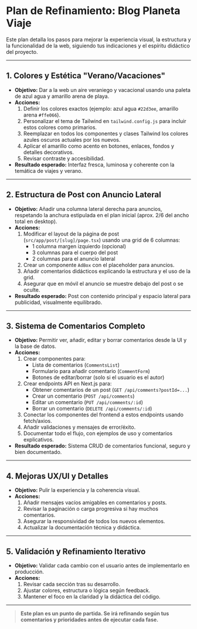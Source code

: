 # Plan de Refinamiento: Blog Planeta Viaje

Este plan detalla los pasos para mejorar la experiencia visual, la estructura y la funcionalidad de la web, siguiendo tus indicaciones y el espíritu didáctico del proyecto.

---

## 1. Colores y Estética "Verano/Vacaciones"
- **Objetivo:** Dar a la web un aire veraniego y vacacional usando una paleta de azul agua y amarillo arena de playa.
- **Acciones:**
  1. Definir los colores exactos (ejemplo: azul agua `#22d3ee`, amarillo arena `#ffe066`).
  2. Personalizar el tema de Tailwind en `tailwind.config.js` para incluir estos colores como primarios.
  3. Reemplazar en todos los componentes y clases Tailwind los colores azules oscuros actuales por los nuevos.
  4. Aplicar el amarillo como acento en botones, enlaces, fondos y detalles decorativos.
  5. Revisar contraste y accesibilidad.
- **Resultado esperado:** Interfaz fresca, luminosa y coherente con la temática de viajes y verano.

---

## 2. Estructura de Post con Anuncio Lateral
- **Objetivo:** Añadir una columna lateral derecha para anuncios, respetando la anchura estipulada en el plan inicial (aprox. 2/6 del ancho total en desktop).
- **Acciones:**
  1. Modificar el layout de la página de post (`src/app/post/[slug]/page.tsx`) usando una grid de 6 columnas:
      - 1 columna margen izquierdo (opcional)
      - 3 columnas para el cuerpo del post
      - 2 columnas para el anuncio lateral
  2. Crear un componente `AdBox` con el placeholder para anuncios.
  3. Añadir comentarios didácticos explicando la estructura y el uso de la grid.
  4. Asegurar que en móvil el anuncio se muestre debajo del post o se oculte.
- **Resultado esperado:** Post con contenido principal y espacio lateral para publicidad, visualmente equilibrado.

---

## 3. Sistema de Comentarios Completo
- **Objetivo:** Permitir ver, añadir, editar y borrar comentarios desde la UI y la base de datos.
- **Acciones:**
  1. Crear componentes para:
      - Lista de comentarios (`CommentsList`)
      - Formulario para añadir comentario (`CommentForm`)
      - Botones de editar/borrar (solo si el usuario es el autor)
  2. Crear endpoints API en Next.js para:
      - Obtener comentarios de un post (`GET /api/comments?postId=...`)
      - Crear un comentario (`POST /api/comments`)
      - Editar un comentario (`PUT /api/comments/:id`)
      - Borrar un comentario (`DELETE /api/comments/:id`)
  3. Conectar los componentes del frontend a estos endpoints usando fetch/axios.
  4. Añadir validaciones y mensajes de error/éxito.
  5. Documentar todo el flujo, con ejemplos de uso y comentarios explicativos.
- **Resultado esperado:** Sistema CRUD de comentarios funcional, seguro y bien documentado.

---

## 4. Mejoras UX/UI y Detalles
- **Objetivo:** Pulir la experiencia y la coherencia visual.
- **Acciones:**
  1. Añadir mensajes vacíos amigables en comentarios y posts.
  2. Revisar la paginación o carga progresiva si hay muchos comentarios.
  3. Asegurar la responsividad de todos los nuevos elementos.
  4. Actualizar la documentación técnica y didáctica.

---

## 5. Validación y Refinamiento Iterativo
- **Objetivo:** Validar cada cambio con el usuario antes de implementarlo en producción.
- **Acciones:**
  1. Revisar cada sección tras su desarrollo.
  2. Ajustar colores, estructura o lógica según feedback.
  3. Mantener el foco en la claridad y la didáctica del código.

---

> **Este plan es un punto de partida. Se irá refinando según tus comentarios y prioridades antes de ejecutar cada fase.**
